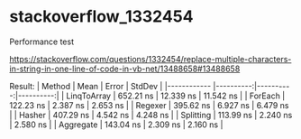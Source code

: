 # stackoverflow_1332454

Performance test

https://stackoverflow.com/questions/1332454/replace-multiple-characters-in-string-in-one-line-of-code-in-vb-net/13488658#13488658

Result:
|      Method |      Mean |     Error |    StdDev |
|------------ |----------:|----------:|----------:|
| LinqToArray | 652.21 ns | 12.339 ns | 11.542 ns |
|     ForEach | 122.23 ns |  2.387 ns |  2.653 ns |
|     Regexer | 395.62 ns |  6.927 ns |  6.479 ns |
|      Hasher | 407.29 ns |  4.542 ns |  4.248 ns |
|   Splitting | 113.99 ns |  2.240 ns |  2.580 ns |
|   Aggregate | 143.04 ns |  2.309 ns |  2.160 ns |
